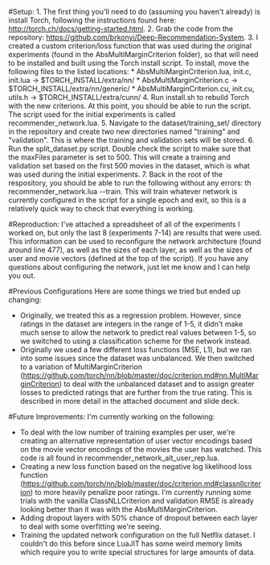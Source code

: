 #Setup:
    1. The first thing you'll need to do (assuming you haven't already) is install Torch, following the instructions found here: http://torch.ch/docs/getting-started.html.
    2. Grab the code from the repository: https://github.com/brkonyi/Deep-Recommendation-System.
    3. I created a custom criterion/loss function that was used during the original experiments (found in the AbsMultiMarginCriterion folder), so that will need to be installed and built using the Torch install script. To install, move the following files to the listed locations:
        * AbsMultiMarginCriterion.lua, init.c, init.lua -> $TORCH_INSTALL/extra/nn/
        * AbsMultiMarginCriterion.c -> $TORCH_INSTALL/extra/nn/generic/
        * AbsMultiMarginCriterion.cu, init.cu, utils.h -> $TORCH_INSTALL/extra/cunn/
    4. Run install.sh to rebuild Torch with the new criterions. At this point, you should be able to run the script. The script used for the initial experiments is called recommender_network.lua.
    5. Navigate to the dataset/training_set/ directory in the repository and create two new directories named "training" and "validation". This is where the training and validation sets will be stored.
    6. Run the split_dataset.py script. Double check the script to make sure that the maxFiles parameter is set to 500. This will create a training and validation set based on the first 500 movies in the dataset, which is what was used during the initial experiments.
    7. Back in the root of the respository, you should be able to run the following without any errors: th recommender_network.lua --train. This will train whatever network is currently configured in the script for a single epoch and exit, so this is a relatively quick way to check that everything is working.

#Reproduction:
I've attached a spreadsheet of all of the experiments I worked on, but only the last 8 (experiments 7-14) are results that were used. This information can be used to reconfigure the network architecture (found around line 477), as well as the sizes of each layer, as well as the sizes of user and movie vectors (defined at the top of the script). If you have any questions about configuring the network, just let me know and I can help you out.


#Previous Configurations
Here are some things we tried but ended up changing:
* Originally, we treated this as a regression problem. However, since ratings in the dataset are integers in the range of 1-5, it didn't make much sense to allow the network to predict real values between 1-5, so we switched to using a classification scheme for the network instead.
* Originally we used a few different loss functions (MSE, L1), but we ran into some issues since the dataset was unbalanced. We then switched to a variation of MultiMarginCriterion (https://github.com/torch/nn/blob/master/doc/criterion.md#nn.MultiMarginCriterion) to deal with the unbalanced dataset and to assign greater losses to predicted ratings that are further from the true rating. This is described in more detail in the attached document and slide deck.

#Future Improvements:
I'm currently working on the following:
* To deal with the low number of training examples per user, we're creating an alternative representation of user vector encodings based on the movie vector encodings of the movies the user has watched. This code is all found in recommender_network_alt_user_rep.lua.
* Creating a new loss function based on the negative log likelihood loss function (https://github.com/torch/nn/blob/master/doc/criterion.md#classnllcriterion) to more heavily penalize poor ratings. I'm currently running some trials with the vanilla ClassNLLCriterion and validation RMSE is already looking better than it was with the AbsMultiMarginCriterion.
* Adding dropout layers with 50% chance of dropout between each layer to deal with some overfitting we're seeing.
* Training the updated network configuration on the full Netflix dataset. I couldn't do this before since LuaJIT has some weird memory limits which require you to write special structures for large amounts of data.
